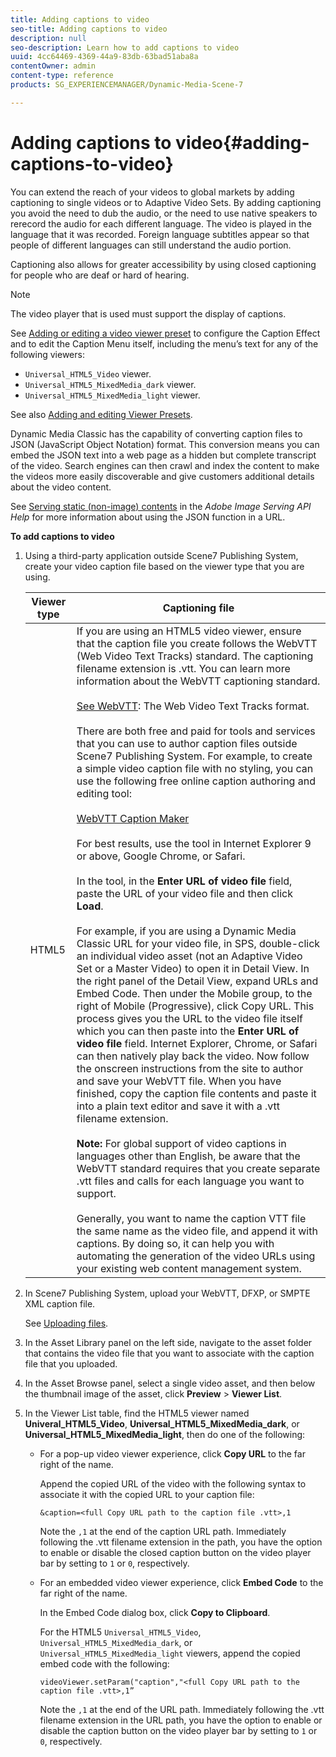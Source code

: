 ```yaml
---
title: Adding captions to video
seo-title: Adding captions to video
description: null
seo-description: Learn how to add captions to video
uuid: 4cc64469-4369-44a9-83db-63bad51aba8a
contentOwner: admin
content-type: reference
products: SG_EXPERIENCEMANAGER/Dynamic-Media-Scene-7

---
```


# Adding captions to video{#adding-captions-to-video}

You can extend the reach of your videos to global markets by adding captioning to single videos or to Adaptive Video Sets. By adding captioning you avoid the need to dub the audio, or the need to use native speakers to rerecord the audio for each different language. The video is played in the language that it was recorded. Foreign language subtitles appear so that people of different languages can still understand the audio portion.

Captioning also allows for greater accessibility by using closed captioning for people who are deaf or hard of hearing.

>[!NOTE]
>
>The video player that is used must support the display of captions.

See [Adding or editing a video viewer preset](previewing-videos-video-viewer.md#adding_or_editing_a_video_viewer_preset) to configure the Caption Effect and to edit the Caption Menu itself, including the menu’s text for any of the following viewers:

* `Universal_HTML5_Video` viewer.
* `Universal_HTML5_MixedMedia_dark` viewer.
* `Universal_HTML5_MixedMedia_light` viewer.

See also [Adding and editing Viewer Presets](application-setup.md#adding_and_editing_viewer_presets).

Dynamic Media Classic has the capability of converting caption files to JSON (JavaScript Object Notation) format. This conversion means you can embed the JSON text into a web page as a hidden but complete transcript of the video. Search engines can then crawl and index the content to make the videos more easily discoverable and give customers additional details about the video content.

See [Serving static (non-image) contents](https://docs.adobe.com/content/help/en/dynamic-media-developer-resources/image-serving-api/image-serving-api/c-serving-static-nonimage-contents.html) in the *Adobe Image Serving API Help* for more information about using the JSON function in a URL.

**To add captions to video**

1. Using a third-party application outside Scene7 Publishing System, create your video caption file based on the viewer type that you are using.

    |Viewer type|Captioning file|
    |--- |--- |
    |HTML5|If you are using an HTML5 video viewer, ensure that the caption file you create follows the WebVTT (Web Video Text Tracks) standard. The captioning filename extension is .vtt. You can learn more information about the WebVTT captioning standard.<br><br>[See WebVTT](https://dev.w3.org/html5/webvtt/): The Web Video Text Tracks format. <br><br>There are both free and paid for tools and services that you can use to author caption files outside Scene7 Publishing System. For example, to create a simple video caption file with no styling, you can use the following free online caption authoring and editing tool: <br><br>[WebVTT Caption Maker](https://testdrive-archive.azurewebsites.net/Graphics/CaptionMaker/Default.html) <br><br>For best results, use the tool in Internet Explorer 9 or above, Google Chrome, or Safari. <br><br>In the tool, in the <b>Enter URL of video file</b> field, paste the URL of your video file and then click <b>Load</b>. <br><br>For example, if you are using a Dynamic Media Classic URL for your video file, in SPS, double-click an individual video asset (not an Adaptive Video Set or a Master Video) to open it in Detail View. In the right panel of the Detail View, expand URLs and Embed Code. Then under the Mobile group, to the right of Mobile (Progressive), click Copy URL. This process gives you the URL to the video file itself which you can then paste into the <b>Enter URL of video file</b> field. Internet Explorer, Chrome, or Safari can then natively play back the video. Now follow the onscreen instructions from the site to author and save your WebVTT file. When you have finished, copy the caption file contents and paste it into a plain text editor and save it with a .vtt filename extension. <br><br><b>Note:</b> For global support of video captions in languages other than English, be aware that the WebVTT standard requires that you create separate .vtt files and calls for each language you want to support. <br><br>Generally, you want to name the caption VTT file the same name as the video file, and append it with captions. By doing so, it can help you with automating the generation of the video URLs using your existing web content management system.|

1. In Scene7 Publishing System, upload your WebVTT, DFXP, or SMPTE XML caption file.

   See [Uploading files](uploading-files.md#uploading_files).

1. In the Asset Library panel on the left side, navigate to the asset folder that contains the video file that you want to associate with the caption file that you uploaded.
1. In the Asset Browse panel, select a single video asset, and then below the thumbnail image of the asset, click **Preview** &gt; **Viewer List**.
1. In the Viewer List table, find the HTML5 viewer named **Univeral_HTML5_Video**, **Universal_HTML5_MixedMedia_dark**, or **Universal_HTML5_MixedMedia_light**, then do one of the following:

    * For a pop-up video viewer experience, click **Copy URL** to the far right of the name.

      Append the copied URL of the video with the following syntax to associate it with the copied URL to your caption file:

      `&caption=<full Copy URL path to the caption file .vtt>,1`

      Note the `,1` at the end of the caption URL path. Immediately following the .vtt filename extension in the path, you have the option to enable or disable the closed caption button on the video player bar by setting to `1` or `0`, respectively.
    
    * For an embedded video viewer experience, click **Embed Code** to the far right of the name.

      In the Embed Code dialog box, click **Copy to Clipboard**.

      For the HTML5 `Universal_HTML5_Video`, `Universal_HTML5_MixedMedia_dark`, or `Universal_HTML5_MixedMedia_light` viewers, append the copied embed code with the following:

      `videoViewer.setParam("caption","<full Copy URL path to the caption file .vtt>,1”`

      Note the `,1` at the end of the URL path. Immediately following the .vtt filename extension in the URL path, you have the option to enable or disable the caption button on the video player bar by setting to `1` or `0`, respectively.

